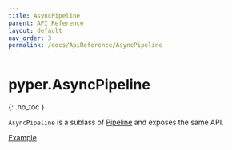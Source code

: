 ```yaml
---
title: AsyncPipeline
parent: API Reference
layout: default
nav_order: 3
permalink: /docs/ApiReference/AsyncPipeline
---
```


# pyper.AsyncPipeline
{: .no_toc }

`AsyncPipeline` is a sublass of [Pipeline](Pipeline) and exposes the same API.

[Example](../UserGuide/CreatingPipelines#asynchronous-code)